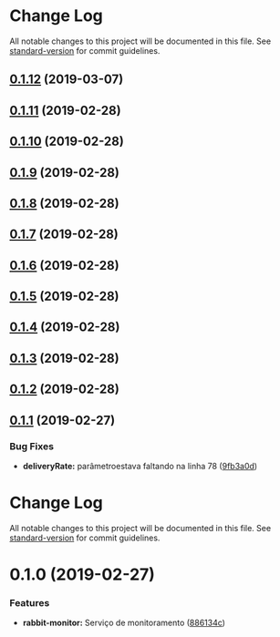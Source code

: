 # Change Log

All notable changes to this project will be documented in this file. See [standard-version](https://github.com/conventional-changelog/standard-version) for commit guidelines.

## [0.1.12](https://gitlab.es.gov.br/espm/Transcol-Online/Realtime/rabbit-monitor/compare/v0.1.11...v0.1.12) (2019-03-07)



## [0.1.11](https://gitlab.es.gov.br/espm/Transcol-Online/Realtime/rabbit-monitor/compare/v0.1.10...v0.1.11) (2019-02-28)



## [0.1.10](https://gitlab.es.gov.br/espm/Transcol-Online/Realtime/rabbit-monitor/compare/v0.1.9...v0.1.10) (2019-02-28)



## [0.1.9](https://gitlab.es.gov.br/espm/Transcol-Online/Realtime/rabbit-monitor/compare/v0.1.8...v0.1.9) (2019-02-28)



## [0.1.8](https://gitlab.es.gov.br/espm/Transcol-Online/Realtime/rabbit-monitor/compare/v0.1.7...v0.1.8) (2019-02-28)



## [0.1.7](https://gitlab.es.gov.br/espm/Transcol-Online/Realtime/rabbit-monitor/compare/v0.1.6...v0.1.7) (2019-02-28)



## [0.1.6](https://gitlab.es.gov.br/espm/Transcol-Online/Realtime/rabbit-monitor/compare/v0.1.5...v0.1.6) (2019-02-28)



## [0.1.5](https://gitlab.es.gov.br/espm/Transcol-Online/Realtime/rabbit-monitor/compare/v0.1.4...v0.1.5) (2019-02-28)



## [0.1.4](https://gitlab.es.gov.br/espm/Transcol-Online/Realtime/rabbit-monitor/compare/v0.1.3...v0.1.4) (2019-02-28)



## [0.1.3](https://gitlab.es.gov.br/espm/Transcol-Online/Realtime/rabbit-monitor/compare/v0.1.2...v0.1.3) (2019-02-28)



## [0.1.2](https://gitlab.es.gov.br/espm/Transcol-Online/Realtime/rabbit-monitor/compare/v0.1.1...v0.1.2) (2019-02-28)



## [0.1.1](https://gitlab.es.gov.br/espm/Transcol-Online/Realtime/rabbit-monitor/compare/v0.1.0...v0.1.1) (2019-02-27)


### Bug Fixes

* **deliveryRate:** parâmetroestava faltando na linha 78 ([9fb3a0d](https://gitlab.es.gov.br/espm/Transcol-Online/Realtime/rabbit-monitor/commit/9fb3a0d))



# Change Log

All notable changes to this project will be documented in this file. See [standard-version](https://github.com/conventional-changelog/standard-version) for commit guidelines.

# 0.1.0 (2019-02-27)


### Features

* **rabbit-monitor:** Serviço de monitoramento ([886134c](https://gitlab.es.gov.br/espm/Transcol-Online/Realtime/rabbit-monitor/commit/886134c))
